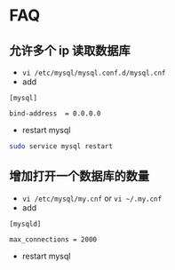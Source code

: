 # FAQ
## 允许多个 ip 读取数据库
- `vi /etc/mysql/mysql.conf.d/mysql.cnf`
- add 
```
[mysql]

bind-address  = 0.0.0.0
```
- restart mysql
```bash
sudo service mysql restart  
```

## 增加打开一个数据库的数量
- `vi /etc/mysql/my.cnf` or `vi ~/.my.cnf`
- add
```
[mysqld]

max_connections = 2000
```
- restart mysql 
